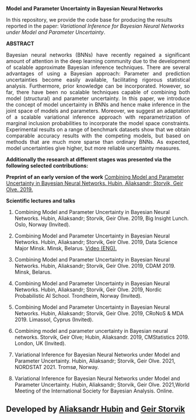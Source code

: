 
**Model and Parameter Uncertainty in Bayesian Neural Networks**

In this repository, we provide the code base for producing the results reported in the paper: *Variational Inference for Bayesian Neural Networks under Model and Parameter Uncertainty*.

**ABSTRACT**

<p align="justify">
Bayesian neural networks (BNNs) have recently regained a significant amount of attention in the deep learning community due to the development of scalable approximate Bayesian inference techniques. There are several advantages of using a Bayesian approach: Parameter and prediction uncertainties become easily available, facilitating rigorous statistical analysis. Furthermore, prior knowledge can be incorporated. However, so far, there have been no scalable techniques capable of combining both model (structural) and parameter uncertainty. In this paper, we introduce the concept of model uncertainty in BNNs and hence make inference in the joint space of models and parameters. 
Moreover, we suggest an adaptation of a scalable variational inference approach with reparametrization of marginal inclusion probabilities to incorporate the model space constraints. Experimental results on a range of benchmark datasets show that we obtain comparable accuracy results with the competing models, but based on methods that are much more sparse than ordinary BNNs. As expected, model uncertainties give higher, but more reliable uncertainty measures.
</p>


**Additionally the research at different stages was presented via the following selected contributions:**

**Preprint of an early version of the work**
[Combining Model and Parameter Uncertainty in Bayesian Neural Networks.
Hubin, Aliaksandr; Storvik, Geir Olve. 2019.](https://arxiv.org/abs/1903.07594)

**Scientific lectures and talks**

1. Combining Model and Parameter Uncertainty in Bayesian Neural Networks.
Hubin, Aliaksandr; Storvik, Geir Olve. 2019, Big Insight Lunch. Oslo, Norway (Invited).

2.  Combining Model and Parameter Uncertainty in Bayesian Neural Networks.
Hubin, Aliaksandr; Storvik, Geir Olve. 2019, Data Science Major Minsk. Minsk, Belarus.
[Video (ENG).](https://www.youtube.com/watch?v=NQIuOqWonko)

3.  Combining Model and Parameter Uncertainty in Bayesian Neural Networks.
Hubin, Aliaksandr; Storvik, Geir Olve. 2019, CDAM 2019. Minsk, Belarus.

4.  Combining Model and Parameter Uncertainty in Bayesian Neural Networks.
Hubin, Aliaksandr; Storvik, Geir Olve. 2019, Nordic Probabilistic AI School. Trondheim, Norway (Invited).

5.  Combining Model and Parameter Uncertainty in Bayesian Neural Networks.
Hubin, Aliaksandr; Storvik, Geir Olve. 2019, CRoNoS & MDA 2019. Limassol, Cyprus (Invited).

6.  Combining model and parameter uncertainty in Bayesian neural networks.
Storvik, Geir Olve; Hubin, Aliaksandr. 2019, CMStatistics 2019. London, UK (Invited).

7. Variational Inference for Bayesian Neural Networks under Model and Parameter Uncertainty. 
Hubin, Aliaksandr; Storvik, Geir Olve. 2021, NORDSTAT 2021. Tromsø, Norway.

8. Variational Inference for Bayesian Neural Networks under Model and Parameter Uncertainty. 
Hubin, Aliaksandr; Storvik, Geir Olve. 2021,World Meeting of the International Society for Bayesian Analysis. Online.

## Developed by [Aliaksandr Hubin](https://scholar.google.com/citations?user=Lx-G8ckAAAAJ&hl=en/) and [Geir Storvik](https://scholar.google.no/citations?user=0xDw_sQAAAAJ&hl=en)
